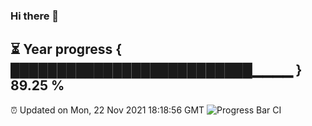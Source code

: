 ### Hi there 👋
⏳ Year progress { ██████████████████████████▁▁▁▁ } 89.25 %
---
⏰ Updated on Mon, 22 Nov 2021 18:18:56 GMT
![Progress Bar CI](https://github.com/liununu/liununu/workflows/Progress%20Bar%20CI/badge.svg)
